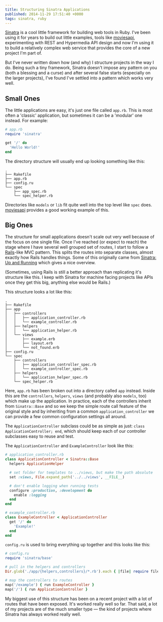 ```yaml
---
title: Structuring Sinatra Applications
published: 2014-11-29 17:51:40 +0000
tags: sinatra, ruby
---
```


[Sinatra] is a cool little framework for building web tools in Ruby. I've been
using it for years to build out little examples, tools like [moviesapi][],
experimenting with REST and Hypermedia API design and now I'm using it to build
a relatively complex web service that provides the core of a new project I'm
part of.

But I've never written down how (and why) I structure projects in the way I do.
Being such a tiny framework, Sinatra doesn't impose any pattern on you (both a
blessing and a curse) and after several false starts (especially on the larger
projects), I've found I've settled into a pattern which works very well.

## Small Ones

The little applications are easy, it's just one file called `app.rb`. This is
most often a 'classic' application, but sometimes it can be a 'modular' one
instead. For example:

```ruby
# app.rb
require 'sinatra'

get '/' do
  'Hello World!'
end
```

The directory structure will usually end up looking something like this:

```
.
├── Rakefile
├── app.rb
├── config.ru
└── spec
    ├── app_spec.rb
    └── spec_helper.rb
```

Directories like `models` or `lib` fit quite well into the top level like `spec`
does. [moviesapi][] provides a good working example of this.

## Big Ones

The structure for small applications doesn't scale out very well because of the
focus on one single file. Once I've reached (or expect to reach) the stage where
I have several well grouped set of routes, I start to follow a [Rails][]-like
MVC pattern. This splits the routes into separate classes, almost exactly how
Rails handles things. Some of this originally came from [Sinatra: Up and
Running][sinatra-book] which gives a nice overview.

(Sometimes, using Rails is still a better approach than replicating it's
structure like this. I keep with Sinatra for machine facing projects like APIs
once they get this big, anything else would be Rails.)

This structure looks a lot like this:

```
.
├── Rakefile
├── app
│   ├── controllers
│   │   ├── application_controller.rb
│   │   └── example_controller.rb
│   ├── helpers
│   │   └── application_helper.rb
│   └── views
│       ├── example.erb
│       ├── layout.erb
│       └── not_found.erb
├── config.ru
└── spec
    ├── controllers
    │   ├── application_controller_spec.rb
    │   └── example_controller_spec.rb
    ├── helpers
    │   └── application_helper_spec.rb
    └── spec_helper.rb
```

Here, `app.rb` has been broken out into a directory called `app` instead. Inside
this are the `controllers`, `helpers`, `views` (and probably also `models`, too)
which make up the application. In practice, each of the controllers inherit from
`Sinatra::Base` and so we keep the simple route call feature of the original
style and by inheriting from a common `application_controller` we can provide a
few common configuration settings all around.

The `ApplicationController` subclass could be as simple as just:
`class ApplicationController; end`, which should keep each of our controller
subclasses easy to reuse and test.

The `ApplicationController` and `ExampleController` look like this:

```ruby
# application_controller.rb
class ApplicationController < Sinatra::Base
  helpers ApplicationHelper

  # set folder for templates to ../views, but make the path absolute
  set :views, File.expand_path('../../views', __FILE__)

  # don't enable logging when running tests
  configure :production, :development do
    enable :logging
  end
end
```

```ruby
# example_controller.rb
class ExampleController < ApplicationController
  get '/' do
    'Example!'
  end
end
```

`config.ru` is used to bring everything up together and this looks like this:

```ruby
# config.ru
require 'sinatra/base'

# pull in the helpers and controllers
Dir.glob('./app/{helpers,controllers}/*.rb').each { |file| require file }

# map the controllers to routes
map('/example') { run ExampleController }
map('/') { run ApplicationController }
```

My biggest use of this structure has been on a recent project with a lot of
routes that have been exposed. It's worked really well so far. That said, a lot
of my projects are of the much smaller type &mdash; the kind of projects where
Sinatra has always worked really well.

[Sinatra]: http://www.sinatrarb.com
[moviesapi]: https://github.com/nickcharlton/moviesapi
[Rails]: http://rubyonrails.org
[sinatra-book]: http://www.amazon.co.uk/gp/product/1449304230/ref=as_li_tl?ie=UTF8&camp=1634&creative=19450&creativeASIN=1449304230&linkCode=as2&tag=nisbl-21&linkId=J677IJM5FWSRGT36
